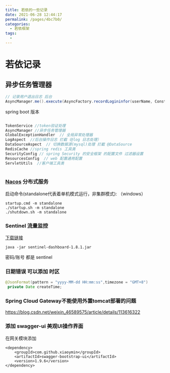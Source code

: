 ```yaml
---
title: 若依的一些记录
date: 2021-06-28 12:44:17
permalink: /pages/4bc7b0/
categories:
  - 若依框架
tags:
  - 
---
```





# 若依记录

## 异步任务管理器

```java
// 记录用户退出日志 后台
AsyncManager.me().execute(AsyncFactory.recordLogininfor(userName, Constants.LOGOUT, "退出成功"));
```

 spring boot 版本
```java

TokenService //token验证处理
AsyncManager //异步任务管理器
GlobalExceptionHandler  // 全局异常处理器
LogAspect  //后台操作日志 拦截（@log 日志处理）
DataSourceAspect  // 切换数据源(mysql)处理 拦截 @DataSource    
RedisCache //spring redis 工具类
SecurityConfig // spring Security 的安全框架 的配置文件 过滤器设置    
ResourcesConfig  // web 配置通用配置    
ServletUtils  //客户端工具类
    
```






### [Nacos](https://nacos.io/zh-cn/docs/what-is-nacos.html) 分布式服务

启动命令(standalone代表着单机模式运行，非集群模式): （windows）

```
startup.cmd -m standalone
./startup.sh -m standalone
./shutdown.sh -m standalone
```

### Sentinel 流量监控 

[下载链接](https://github.com/alibaba/Sentinel/releases/)

```
java -jar sentinel-dashboard-1.8.1.jar
```

密码/账号 都是 sentinel

### 日期错误 可以添加 时区

```java
@JsonFormat(pattern = "yyyy-MM-dd HH:mm:ss",timezone = "GMT+8")
 private Date createTime;
```

###  Spring Cloud Gateway不能使用外置tomcat部署的问题

https://blog.csdn.net/weixin_46589575/article/details/113616322

### 添加 swagger-ui 美观UI操作界面 

在网关模块添加

```
<dependency>
    <groupId>com.github.xiaoymin</groupId>
    <artifactId>swagger-bootstrap-ui</artifactId>
    <version>1.9.6</version>
</dependency>
```

